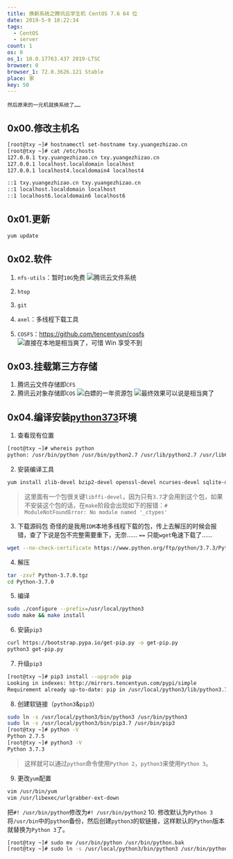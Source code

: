 ```yaml
---
title: 换新系统之腾讯云学生机 CentOS 7.6 64 位
date: 2019-5-9 18:22:34
tags:
  - CentOS
  - server
count: 1
os: 0
os_1: 10.0.17763.437 2019-LTSC
browser: 0
browser_1: 72.0.3626.121 Stable
place: 家
key: 50
---
```

    然后原来的一元机就换系统了……
<!-- more -->

## 0x00.修改主机名
``` bash
[root@txy ~]# hostnamectl set-hostname txy.yuangezhizao.cn
[root@txy ~]# cat /etc/hosts 
127.0.0.1 txy.yuangezhizao.cn txy.yuangezhizao.cn
127.0.0.1 localhost.localdomain localhost
127.0.0.1 localhost4.localdomain4 localhost4

::1 txy.yuangezhizao.cn txy.yuangezhizao.cn
::1 localhost.localdomain localhost
::1 localhost6.localdomain6 localhost6
```

## 0x01.更新
``` bash
yum update
```

## 0x02.软件
1. `nfs-utils`：暂时`10G`免费
![腾讯云文件系统](https://i1.yuangezhizao.cn/Win-10/20190509232645.jpg!webp)


2. `htop`
3. `git`
4. `axel`：多线程下载工具
5. `COSFS`：https://github.com/tencentyun/cosfs
![直接在本地是相当爽了，可惜 Win 享受不到](https://i1.yuangezhizao.cn/Win-10/20190509232817.jpg!webp)

## 0x03.挂载第三方存储
1. 腾讯云文件存储即`CFS`
2. 腾讯云对象存储即`COS`
![白嫖的一年资源包](https://i1.yuangezhizao.cn/Win-10/20190509233243.jpg!webp)
![最终效果可以说是相当爽了](https://i1.yuangezhizao.cn/Win-10/20190509224926.jpg!webp)

## 0x04.编译安装[python373](https://www.python.org/downloads/release/python-373/)环境
1. 查看现有位置
``` bash
[root@txy ~]# whereis python
python: /usr/bin/python /usr/bin/python2.7 /usr/lib/python2.7 /usr/lib64/python2.7 /etc/python /usr/include/python2.7 /usr/share/man/man1/python.1.gz
```
2. 安装编译工具
``` bash
yum install zlib-devel bzip2-devel openssl-devel ncurses-devel sqlite-devel readline-devel tk-devel gcc make libffi-devel
```
> 这里面有一个包很关键`libffi-devel`，因为只有`3.7`才会用到这个包，如果不安装这个包的话，在`make`阶段会出现如下的报错：`# ModuleNotFoundError: No module named '_ctypes'`

3. 下载源码包
奇怪的是我用`IDM`本地多线程下载的包，传上去解压的时候会报错，查了下说是包不完整需要重下，无奈……
`==`
只能`wget`龟速下载了……
``` bash
wget --no-check-certificate https://www.python.org/ftp/python/3.7.3/Python-3.7.3.tgz
```
4. 解压
``` bash
tar -zxvf Python-3.7.0.tgz
cd Python-3.7.0
```
5. 编译
``` bash
sudo ./configure --prefix=/usr/local/python3
sudo make && make install
```
6. 安装`pip3`
``` bash
curl https://bootstrap.pypa.io/get-pip.py -o get-pip.py
python3 get-pip.py
```
7. 升级`pip3`
``` bash
[root@txy ~]# pip3 install --upgrade pip
Looking in indexes: http://mirrors.tencentyun.com/pypi/simple
Requirement already up-to-date: pip in /usr/local/python3/lib/python3.7/site-packages (19.1.1)
```
8. 创建软链接（`python3`&`pip3`）
``` bash
sudo ln -s /usr/local/python3/bin/python3 /usr/bin/python3
sudo ln -s /usr/local/python3/bin/pip3.7 /usr/bin/pip3
[root@txy ~]# python -V
Python 2.7.5
[root@txy ~]# python3 -V
Python 3.7.3
```
> 这样就可以通过`python`命令使用`Python 2`，`python3`来使用`Python 3`。

9. 更改`yum`配置
``` bash
vim /usr/bin/yum 
vim /usr/libexec/urlgrabber-ext-down 
```
把`#! /usr/bin/python`修改为`#! /usr/bin/python2`
10. 修改默认为`Python 3`
将`/usr/bin`中的`python`备份，然后创建`python3`的软链接，这样默认的`Python`版本就替换为`Python 3`了。
``` bash
[root@txy ~]# sudo mv /usr/bin/python /usr/bin/python.bak
[root@txy ~]# sudo ln -s /usr/local/python3/bin/python3 /usr/bin/python
```
